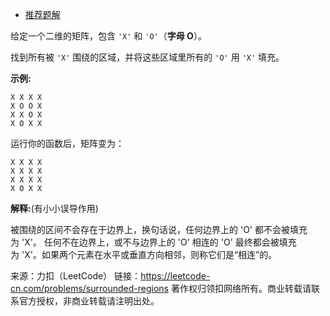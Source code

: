 * [推荐题解](https://leetcode-cn.com/problems/surrounded-regions/solution/bfsdi-gui-dfsfei-di-gui-dfsbing-cha-ji-by-ac_pipe/)

给定一个二维的矩阵，包含 ```'X'``` 和 ```'O'```（**字母 O**）。

找到所有被 ```'X'``` 围绕的区域，并将这些区域里所有的 ```'O'``` 用 ```'X'``` 填充。

**示例:**
```
X X X X
X O O X
X X O X
X O X X
```
运行你的函数后，矩阵变为：
```
X X X X
X X X X
X X X X
X O X X
```
**解释:**(有小小误导作用)

被围绕的区间不会存在于边界上，换句话说，任何边界上的 'O' 都不会被填充为 'X'。 任何不在边界上，或不与边界上的 'O' 相连的 'O' 最终都会被填充为 'X'。如果两个元素在水平或垂直方向相邻，则称它们是“相连”的。

来源：力扣（LeetCode）
链接：https://leetcode-cn.com/problems/surrounded-regions
著作权归领扣网络所有。商业转载请联系官方授权，非商业转载请注明出处。
